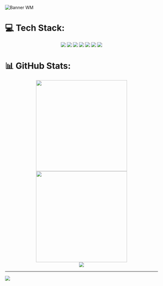 
![Banner WM](https://github.com/user-attachments/assets/cb6d7419-0810-4394-91d4-0ec14ce135a2)

# 💻 Tech Stack:

<div align="center">
  <img src="https://img.shields.io/badge/typescript-%23007ACC.svg?style=for-the-badge&logo=typescript&logoColor=white" />
  <img src="https://img.shields.io/badge/javascript-%23323330.svg?style=for-the-badge&logo=javascript&logoColor=%23F7DF1E" />
  <img src="https://img.shields.io/badge/react-%2320232a.svg?style=for-the-badge&logo=react&logoColor=%2361DAFB" />
  <img src="https://img.shields.io/badge/SASS-hotpink.svg?style=for-the-badge&logo=SASS&logoColor=white" />
  <img src="https://img.shields.io/badge/html5-%23E34F26.svg?style=for-the-badge&logo=html5&logoColor=white" />
  <img src="https://img.shields.io/badge/css3-%231572B6.svg?style=for-the-badge&logo=css3&logoColor=white" />
  <img src="https://img.shields.io/badge/NPM-%23CB3837.svg?style=for-the-badge&logo=npm&logoColor=white" />
</div>

# 📊 GitHub Stats:

<div align="center">
  <img src="https://github-readme-stats.vercel.app/api?username=zzmarques&theme=radical&hide_border=false&include_all_commits=false&count_private=false" style="width: 300px;"/>
  <img src="https://nirzak-streak-stats.vercel.app/?user=zzmarques&theme=radical&hide_border=false" style="width: 300px;"/><br/>
  <img src="https://github-readme-stats.vercel.app/api/top-langs/?username=zzmarques&theme=radical&hide_border=false&include_all_commits=false&count_private=false&layout=compact" />
</div>

---
[![](https://visitcount.itsvg.in/api?id=zzmarques&icon=0&color=0)](https://visitcount.itsvg.in)

<!-- Proudly created with GPRM ( https://gprm.itsvg.in ) -->
